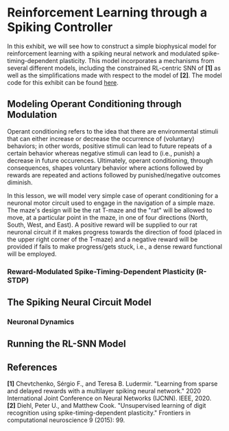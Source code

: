 # Reinforcement Learning through a Spiking Controller

In this exhibit, we will see how to construct a simple biophysical model for 
reinforcement learning with a spiking neural network and modulated 
spike-timing-dependent plasticity. 
This model incorporates a mechanisms from several different models, including 
the constrained RL-centric SNN of <b>[1]</b> as well as the simplifications 
made with respect to the model of <b>[2]</b>. The model code for this
exhibit can be found
[here](https://github.com/NACLab/ngc-museum/tree/main/exhibits/rl_snn).

## Modeling Operant Conditioning through Modulation

Operant conditioning refers to the idea that there are environmental stimuli that can either increase or decrease the occurrence of (voluntary) behaviors; in other words, positive stimuli can lead to future repeats of a certain behavior whereas negative stimuli can lead to (i.e., punish) a decrease in future occurences. Ultimately, operant conditioning, through consequences, shapes voluntary behavior where actions followed by rewards are repeated and actions followed by punished/negative outcomes diminish. 

In this lesson, we will model very simple case of operant conditioning for a neuronal motor circuit used to engage in the navigation of a simple maze. The maze's design will be the rat T-maze and the "rat" will be allowed to move, at a particular point in the maze, in one of four directions (North, South, West, and East). A positive reward will be supplied to our rat neuronal circuit if it makes progress towards the direction of food (placed in the upper right corner of the T-maze) and a negative reward will be provided if fails to make progress/gets stuck, i.e., a dense reward functional will be employed.



### Reward-Modulated Spike-Timing-Dependent Plasticity (R-STDP)


## The Spiking Neural Circuit Model


### Neuronal Dynamics


## Running the RL-SNN Model


<!-- References/Citations -->
## References
<b>[1]</b> Chevtchenko, Sérgio F., and Teresa B. Ludermir. "Learning from sparse 
and delayed rewards with a multilayer spiking neural network." 2020 International 
Joint Conference on Neural Networks (IJCNN). IEEE, 2020. <br> 
<b>[2]</b> Diehl, Peter U., and Matthew Cook. "Unsupervised learning of digit
recognition using spike-timing-dependent plasticity." Frontiers in computational
neuroscience 9 (2015): 99.

